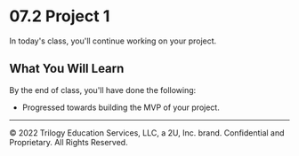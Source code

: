 # 07.2 Project 1
In today's class, you'll continue working on your project.

## What You Will Learn
By the end of class, you'll have done the following:

* Progressed towards building the MVP of your project.

---
© 2022 Trilogy Education Services, LLC, a 2U, Inc. brand. Confidential and Proprietary. All Rights Reserved.
